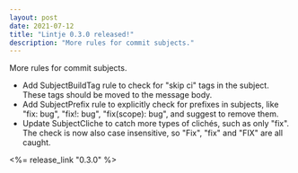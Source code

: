 ```yaml
---
layout: post
date: 2021-07-12
title: "Lintje 0.3.0 released!"
description: "More rules for commit subjects."
---
```


More rules for commit subjects.

- Add SubjectBuildTag rule to check for "skip ci" tags in the subject. These
  tags should be moved to the message body.
- Add SubjectPrefix rule to explicitly check for prefixes in subjects, like
  "fix: bug", "fix!: bug", "fix(scope): bug", and suggest to remove them.
- Update SubjectCliche to catch more types of clichés, such as only "fix". The
  check is now also case insensitive, so "Fix", "fix" and "FIX" are all caught.

<%= release_link "0.3.0" %>
